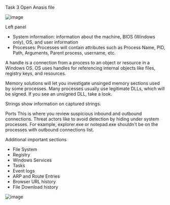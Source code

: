 Task 3
Open Anasis file

![image](https://github.com/Shawn-Nichol/Cybersecurity_tools/assets/30714313/840c3bbb-8381-48f0-bcae-3dd251ec00d4)

Left panel 
- System information: information about the machine, BIOS (Windows only), OS, and user information
- Processes: Processes will contain attributes such as Process Name, PID, Path, Arguments, Parent process, username, etc.

A handle is a connection from a process to an object or resource in a Windows OS. OS uses handles for referencing internal objects like files, registry keys, and resources.

Memory solutions will let you investigate unsinged memory sections used by some processes. Many processes usually use legitimate DLLs, which will be signed. If you see an unsigned DLL, take a look. 

Strings show information on captured strings.

Ports This is where you review suspicious inbound and outbound connections. Threat actors like to avoid detection by hiding under system processes. For example, explorer.exe or notepad.exe shouldn't be on the processes with outbound connections list. 

Additional important sections
- File System
- Registry
- Windows Services
- Tasks
- Event logs
- ARP and Route Entries
- Browser URL history
- File Download history

![image](https://github.com/Shawn-Nichol/Cybersecurity_tools/assets/30714313/2e1025dc-903c-4d60-a2b8-47395d9f1e57)
